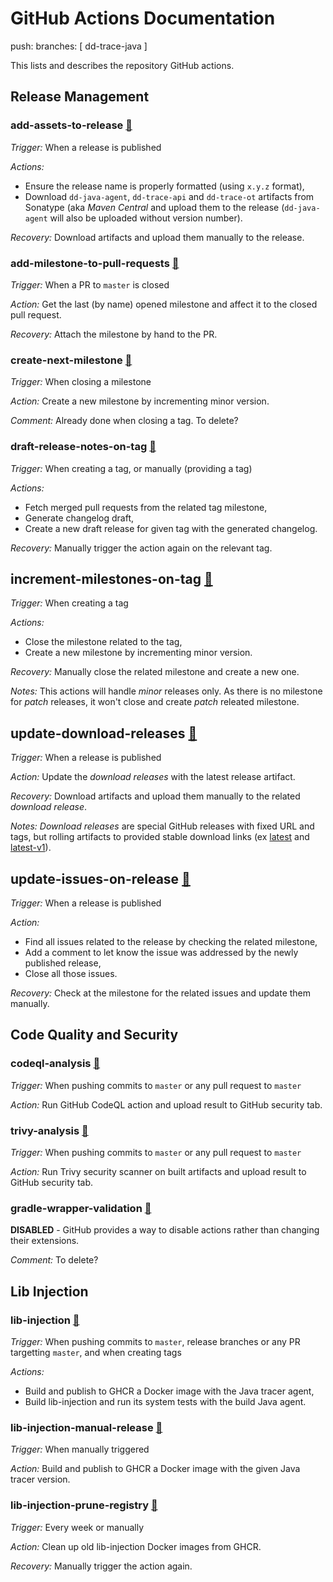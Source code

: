 # GitHub Actions Documentation
  push:
    branches: [ dd-trace-java ]

This lists and describes the repository GitHub actions.

## Release Management

### add-assets-to-release [🔗](add-assets-to-release.yaml)

_Trigger:_ When a release is published

_Actions:_
* Ensure the release name is properly formatted (using `x.y.z` format),
* Download `dd-java-agent`, `dd-trace-api` and `dd-trace-ot` artifacts from Sonatype (aka _Maven Central_ and upload them to the release (`dd-java-agent` will also be uploaded without version number).

_Recovery:_ Download artifacts and upload them manually to the release.

### add-milestone-to-pull-requests [🔗](add-milestone-to-pull-requests.yaml)

_Trigger:_ When a PR to `master` is closed

_Action:_ Get the last (by name) opened milestone and affect it to the closed pull request.

_Recovery:_ Attach the milestone by hand to the PR.

### create-next-milestone [🔗](create-next-milestone.yaml)

_Trigger:_ When closing a milestone

_Action:_ Create a new milestone by incrementing minor version.

_Comment:_ Already done when closing a tag. To delete?

### draft-release-notes-on-tag [🔗](draft-release-notes-on-tag.yaml)

_Trigger:_ When creating a tag, or manually (providing a tag)

_Actions:_

* Fetch merged pull requests from the related tag milestone,
* Generate changelog draft,
* Create a new draft release for given tag with the generated changelog.

_Recovery:_ Manually trigger the action again on the relevant tag.

## increment-milestones-on-tag [🔗](increment-milestones-on-tag.yaml)

_Trigger:_ When creating a tag

_Actions:_
* Close the milestone related to the tag,
* Create a new milestone by incrementing minor version.

_Recovery:_ Manually close the related milestone and create a new one.

_Notes:_ This actions will handle _minor_ releases only.
As there is no milestone for _patch_ releases, it won't close and create _patch_ releated milestone.

## update-download-releases [🔗](update-download-releases.yaml)

_Trigger:_ When a release is published

_Action:_ Update the _download releases_ with the latest release artifact.

_Recovery:_ Download artifacts and upload them manually to the related _download release_.

_Notes:_ _Download releases_ are special GitHub releases with fixed URL and tags, but rolling artifacts to provided stable download links (ex [latest](https://github.com/DataDog/dd-trace-java/releases/tag/download-latest) and [latest-v1](https://github.com/DataDog/dd-trace-java/releases/tag/download-latest-v1)).

## update-issues-on-release [🔗](update-issues-on-release.yaml)

_Trigger:_ When a release is published

_Action:_
* Find all issues related to the release by checking the related milestone,
* Add a comment to let know the issue was addressed by the newly published release,
* Close all those issues.

_Recovery:_ Check at the milestone for the related issues and update them manually.

## Code Quality and Security

### codeql-analysis [🔗](codeql-analysis.yml)

_Trigger:_ When pushing commits to `master` or any pull request to `master`

_Action:_ Run GitHub CodeQL action and upload result to GitHub security tab.

### trivy-analysis [🔗](trivy-analysis.yml)

_Trigger:_ When pushing commits to `master` or any pull request to `master`

_Action:_ Run Trivy security scanner on built artifacts and upload result to GitHub security tab.

### gradle-wrapper-validation [🔗](gradle-wrapper-validation.yaml.disabled)

**DISABLED** - GitHub provides a way to disable actions rather than changing their extensions.

_Comment:_ To delete?

## Lib Injection

### lib-injection [🔗](lib-injection.yaml)

_Trigger:_ When pushing commits to `master`, release branches or any PR targetting `master`, and when creating tags

_Actions:_
* Build and publish to GHCR a Docker image with the Java tracer agent,
* Build lib-injection and run its system tests with the build Java agent.

### lib-injection-manual-release [🔗](lib-injection-manual-release.yaml)

_Trigger:_ When manually triggered

_Action:_ Build and publish to GHCR a Docker image with the given Java tracer version.

### lib-injection-prune-registry [🔗](lib-injection-prune-registry.yaml)

_Trigger:_ Every week or manually

_Action:_ Clean up old lib-injection Docker images from GHCR.

_Recovery:_ Manually trigger the action again.
